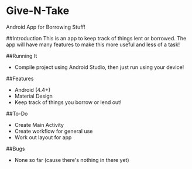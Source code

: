 # Give-N-Take
Android App for Borrowing Stuff!

##Introduction
This is an app to keep track of things lent or borrowed. The app will have many features to make this more useful and less of a task!

##Running It
- Compile project using Android Studio, then just run using your device!

##Features
- Android (4.4+)
- Material Design
- Keep track of things you borrow or lend out!


##To-Do
- Create Main Activity
- Create workflow for general use
- Work out layout for app


##Bugs
- None so far (cause there's nothing in there yet)
